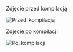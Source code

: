 Zdjęcie przed kompilacją

![Przed_kompilacją](https://user-images.githubusercontent.com/79860696/122640057-a0eb2380-d0fd-11eb-806d-d539667d57c1.jpg)

Zdjecie po kompilacji

![Po_kompilacji](https://user-images.githubusercontent.com/79860696/122640061-a3e61400-d0fd-11eb-9484-b9c9a2a5e99e.jpg)




